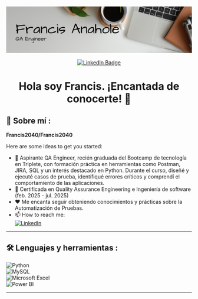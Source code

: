 ![Banner de perfil](banner.png/1.png)
<p align="center">
  <a href="https://www.linkedin.com/in/francis-anahole/">
    <img src="https://img.shields.io/badge/LinkedIn-0077B5?style=for-the-badge&logo=linkedin&logoColor=white" alt="LinkedIn Badge"/>
  </a>
</p>
<h1 align="center">Hola soy Francis. ¡Encantada de conocerte! 👋</h1>

## 📌 Sobre mí :

**Francis2040/Francis2040**

Here are some ideas to get you started:

- 🔭 Aspirante QA Engineer, recién graduada del Bootcamp de tecnología en Triplete, con formación práctica en herramientas como Postman, JIRA, SQL y un interés destacado en Python. Durante el curso, diseñé y ejecuté casos de prueba, identifiqué errores críticos y comprendí el comportamiento de las aplicaciones.  
- 🌱 Certificada en Quality Assurance Engineering e Ingeniería de software (feb. 2025 - jul. 2025)  
- ❤️ Me encanta seguir obteniendo conocimientos y prácticas sobre la Automatización de Pruebas.  
- 📫 How to reach me:  
  [![LinkedIn](https://img.shields.io/badge/LinkedIn-blue?style=for-the-badge&logo=linkedin&logoColor=white)](https://www.linkedin.com/in/francis-anahole)
---

## 🛠️ Lenguajes y herramientas :

![Python](https://img.shields.io/badge/PYTHON-3776AB?style=for-the-badge&logo=python&logoColor=white)  
![MySQL](https://img.shields.io/badge/MYSQL-4479A1?style=for-the-badge&logo=mysql&logoColor=white)  
![Microsoft Excel](https://img.shields.io/badge/MICROSOFT%20EXCEL-217346?style=for-the-badge&logo=microsoft-excel&logoColor=white)  
![Power BI](https://img.shields.io/badge/POWER%20BI-F2C811?style=for-the-badge&logo=power-bi&logoColor=black)

---
